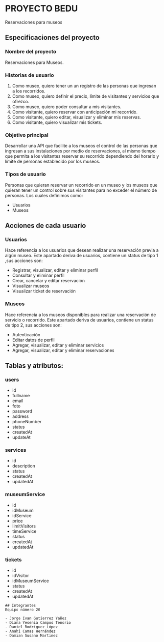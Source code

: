 # PROYECTO BEDU
Reservaciones para museos 

## Especificaciones del proyecto 
### Nombre del proyecto
Reservaciones para Museos.

### Historias de usuario
1. Como museo, quiero tener un un registro de las personas que ingresan a los recorridos.
2. Como museo, quiero  definir el precio, límite de visitantes y servicios que ofrezco.
3. Como museo, quiero poder consultar a mis visitantes.
4. Como visitante, quiero reservar con anticipación mi recorrido.
6. Como visitante, quiero editar, visualizar y eliminar mis reservas. 
7. Como visitante, quiero visualizar mis tickets.

### Objetivo principal
Desarrollar  una API que facilite a los museos el control de las personas que ingresan a sus instalaciones por medio de reservaciones, al mismo tiempo que permita a los visitantes reservar su recorrido dependiendo del horario y límite de personas establecido por los museos.

### Tipos de usuario
Personas que quieran reservar un recorrido en un museo y los museos que quieran tener un control sobre sus visitantes para no exceder el número de personas. Los cuales definimos como:
* Usuarios
* Museos

## Acciones de cada usuario
### Usuarios
Hace referencia a los usuarios que desean realizar una reservación previa a algún museo. Este apartado deriva de usuarios, contiene un status de tipo 1 ,sus acciones son:
* Registrar, visualizar, editar y eliminar perfil
* Consultar y eliminar perfil
* Crear, cancelar y editar reservación
* Visualizar museos
* Visualizar ticket de reservación
### Museos
Hace referencia a los museos disponibles para realizar una reservación de servicio o recorrido. Este apartado deriva de usuarios, contiene un status de tipo 2, sus acciones son:
* Autenticación
* Editar datos de perfil
* Agregar, visualizar, editar y eliminar servicios
* Agregar, visualizar, editar y eliminar reservaciones


## Tablas y atributos:
### users
* id
* fullname
* email
* foto
* password
* address
* phoneNumber
* status
* createdAt
* updateAt

### services
* id
* description
* status
* createdAt
* updatedAt

### museumService
* id
* idMuseum
* idService
* price
* limitVisitors
* timeService
* status
* createdAt
* updatedAt

### tickets
* id
* idVisitor
* idMuseumService
* status
* createdAt
* updatedAt


```
## Integrantes
Equipo número 20

- Jorge Ivan Gutierrez Yañez
- Diana Yesenia Campos Tenorio
- Daniel Rodríguez López
- Anahi Camas Hernández 
- Damian Susano Martinez 
